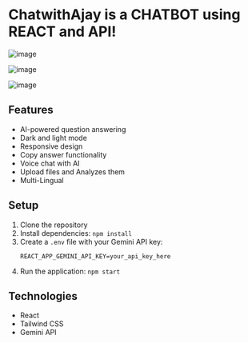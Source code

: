 # ChatwithAjay is a CHATBOT using REACT and API!

![image](https://github.com/user-attachments/assets/c124595c-a5d1-4074-a377-37a9b77b2c10)

![image](https://github.com/user-attachments/assets/e87fb3f6-7388-4965-b52f-72754c0849d2)

![image](https://github.com/user-attachments/assets/c48a8be5-ac6d-404e-b69e-e952a729a6e9)




## Features
- AI-powered question answering
- Dark and light mode
- Responsive design
- Copy answer functionality
- Voice chat with AI
- Upload files and Analyzes them
- Multi-Lingual

## Setup
1. Clone the repository
2. Install dependencies: `npm install`
3. Create a `.env` file with your Gemini API key:
   ```
   REACT_APP_GEMINI_API_KEY=your_api_key_here
   ```
4. Run the application: `npm start`

## Technologies
- React
- Tailwind CSS
- Gemini API

